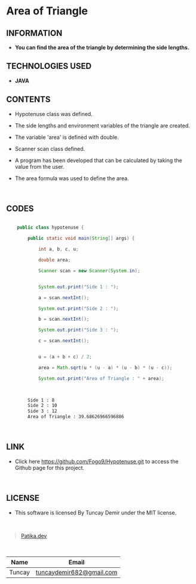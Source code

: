 # **Area of Triangle**

## INFORMATION

* **You can find the area of the triangle by determining the side lengths.**

## TECHNOLOGIES USED

* **JAVA**

## CONTENTS

* Hypotenuse class was defined.

* The side lengths and environment variables of the triangle are created.

* The variable 'area' is defined with double.

* Scanner scan class defined.

* A program has been developed that can be calculated by taking the value from the user.

* The area formula was used to define the area.

<br />

## CODES

```Java

    public class hypotenuse {

        public static void main(String[] args) {

            int a, b, c, u;

            double area;

            Scanner scan = new Scanner(System.in);

```

```Java

            System.out.print("Side 1 : ");

            a = scan.nextInt();

            System.out.print("Side 2 : ");

            b = scan.nextInt();

            System.out.print("Side 3 : ");

            c = scan.nextInt();

```
```Java

            u = (a + b + c) / 2;

            area = Math.sqrt(u * (u - a) * (u - b) * (u - c));

            System.out.print("Area of Triangle : " + area);
            
```

```bash

        Side 1 : 8
        Side 2 : 10
        Side 3 : 12
        Area of Triangle : 39.68626966596886

```
<br />

## LINK

* Click here https://github.com/Fogo9/Hypotenuse.git to access the Github page for this project.

<br />

## LICENSE

* This software is licensed By Tuncay Demir under the MIT license.

<br />

>[Patika.dev](https://app.patika.dev/fogomurphy)

<br/>

| Name |  Email |
| ---- |  ----- |
| Tuncay | tuncaydemir682@gmail.com |
